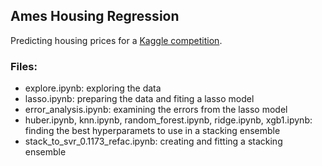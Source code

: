 ## Ames Housing Regression
Predicting housing prices for a [Kaggle competition](https://www.kaggle.com/c/house-prices-advanced-regression-techniques).

### Files:
- explore.ipynb: exploring the data
- lasso.ipynb: preparing the data and fiting a lasso model
- error_analysis.ipynb: examining the errors from the lasso model
- huber.ipynb, knn.ipynb, random_forest.ipynb, ridge.ipynb, xgb1.ipynb: finding the best hyperparamets to use in a stacking ensemble
- stack_to_svr_0.1173_refac.ipynb: creating and fitting a stacking ensemble


